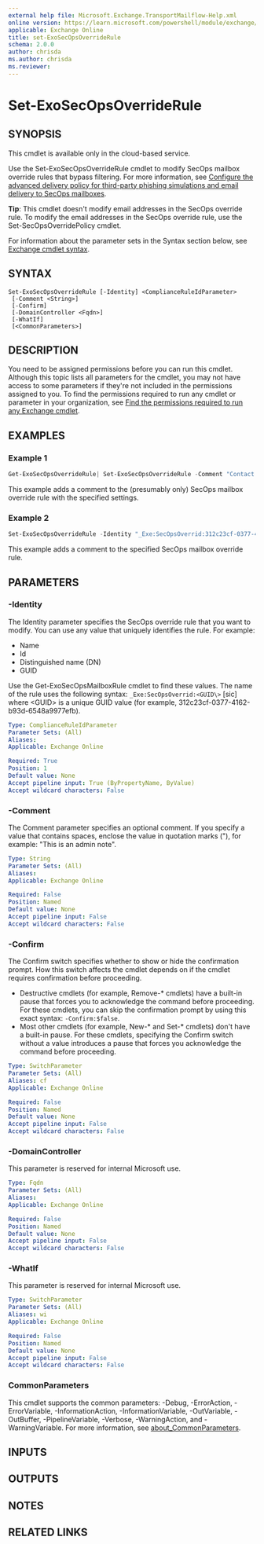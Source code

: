 ```yaml
---
external help file: Microsoft.Exchange.TransportMailflow-Help.xml
online version: https://learn.microsoft.com/powershell/module/exchange/get-exosecopsoverriderule
applicable: Exchange Online
title: set-ExoSecOpsOverrideRule
schema: 2.0.0
author: chrisda
ms.author: chrisda
ms.reviewer:
---
```


# Set-ExoSecOpsOverrideRule

## SYNOPSIS
This cmdlet is available only in the cloud-based service.

Use the Set-ExoSecOpsOverrideRule cmdlet to modify SecOps mailbox override rules that bypass filtering. For more information, see [Configure the advanced delivery policy for third-party phishing simulations and email delivery to SecOps mailboxes](https://learn.microsoft.com/defender-office-365/advanced-delivery-policy-configure).

**Tip**: This cmdlet doesn't modify email addresses in the SecOps override rule. To modify the email addresses in the SecOps override rule, use the Set-SecOpsOverridePolicy cmdlet.

For information about the parameter sets in the Syntax section below, see [Exchange cmdlet syntax](https://learn.microsoft.com/powershell/exchange/exchange-cmdlet-syntax).

## SYNTAX

```
Set-ExoSecOpsOverrideRule [-Identity] <ComplianceRuleIdParameter>
 [-Comment <String>]
 [-Confirm]
 [-DomainController <Fqdn>]
 [-WhatIf]
 [<CommonParameters>]
```

## DESCRIPTION
You need to be assigned permissions before you can run this cmdlet. Although this topic lists all parameters for the cmdlet, you may not have access to some parameters if they're not included in the permissions assigned to you. To find the permissions required to run any cmdlet or parameter in your organization, see [Find the permissions required to run any Exchange cmdlet](https://learn.microsoft.com/powershell/exchange/find-exchange-cmdlet-permissions).

## EXAMPLES

### Example 1
```powershell
Get-ExoSecOpsOverrideRule| Set-ExoSecOpsOverrideRule -Comment "Contact IT Management before modifying or removing this rule."
```

This example adds a comment to the (presumably only) SecOps mailbox override rule with the specified settings.

### Example 2
```powershell
Set-ExoSecOpsOverrideRule -Identity "_Exe:SecOpsOverrid:312c23cf-0377-4162-b93d-6548a9977efb" -Comment "Contact IT Management before modifying or removing this rule."
```

This example adds a comment to the specified SecOps mailbox override rule.

## PARAMETERS

### -Identity
The Identity parameter specifies the SecOps override rule that you want to modify. You can use any value that uniquely identifies the rule. For example:

- Name
- Id
- Distinguished name (DN)
- GUID

Use the Get-ExoSecOpsMailboxRule cmdlet to find these values. The name of the rule uses the following syntax: `_Exe:SecOpsOverrid:<GUID\>` \[sic\] where \<GUID\> is a unique GUID value (for example, 312c23cf-0377-4162-b93d-6548a9977efb).

```yaml
Type: ComplianceRuleIdParameter
Parameter Sets: (All)
Aliases:
Applicable: Exchange Online

Required: True
Position: 1
Default value: None
Accept pipeline input: True (ByPropertyName, ByValue)
Accept wildcard characters: False
```

### -Comment
The Comment parameter specifies an optional comment. If you specify a value that contains spaces, enclose the value in quotation marks ("), for example: "This is an admin note".

```yaml
Type: String
Parameter Sets: (All)
Aliases:
Applicable: Exchange Online

Required: False
Position: Named
Default value: None
Accept pipeline input: False
Accept wildcard characters: False
```

### -Confirm
The Confirm switch specifies whether to show or hide the confirmation prompt. How this switch affects the cmdlet depends on if the cmdlet requires confirmation before proceeding.

- Destructive cmdlets (for example, Remove-\* cmdlets) have a built-in pause that forces you to acknowledge the command before proceeding. For these cmdlets, you can skip the confirmation prompt by using this exact syntax: `-Confirm:$false`.
- Most other cmdlets (for example, New-\* and Set-\* cmdlets) don't have a built-in pause. For these cmdlets, specifying the Confirm switch without a value introduces a pause that forces you acknowledge the command before proceeding.

```yaml
Type: SwitchParameter
Parameter Sets: (All)
Aliases: cf
Applicable: Exchange Online

Required: False
Position: Named
Default value: None
Accept pipeline input: False
Accept wildcard characters: False
```

### -DomainController
This parameter is reserved for internal Microsoft use.

```yaml
Type: Fqdn
Parameter Sets: (All)
Aliases:
Applicable: Exchange Online

Required: False
Position: Named
Default value: None
Accept pipeline input: False
Accept wildcard characters: False
```

### -WhatIf
This parameter is reserved for internal Microsoft use.

```yaml
Type: SwitchParameter
Parameter Sets: (All)
Aliases: wi
Applicable: Exchange Online

Required: False
Position: Named
Default value: None
Accept pipeline input: False
Accept wildcard characters: False
```

### CommonParameters
This cmdlet supports the common parameters: -Debug, -ErrorAction, -ErrorVariable, -InformationAction, -InformationVariable, -OutVariable, -OutBuffer, -PipelineVariable, -Verbose, -WarningAction, and -WarningVariable. For more information, see [about_CommonParameters](https://go.microsoft.com/fwlink/p/?LinkID=113216).

## INPUTS

## OUTPUTS

## NOTES

## RELATED LINKS
